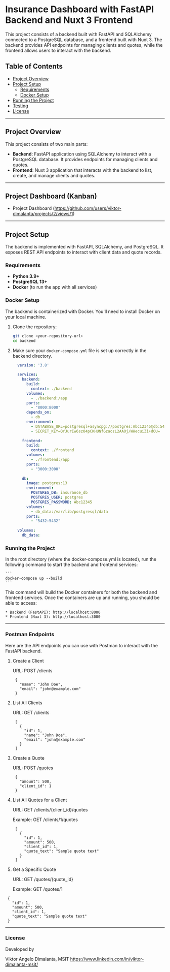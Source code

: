 # Insurance Dashboard with FastAPI Backend and Nuxt 3 Frontend

This project consists of a backend built with FastAPI and SQLAlchemy connected to a PostgreSQL database, and a frontend built with Nuxt 3. The backend provides API endpoints for managing clients and quotes, while the frontend allows users to interact with the backend.

## Table of Contents

- [Project Overview](#project-overview)
- [Project Setup](#backend-setup)
  - [Requirements](#requirements)
  - [Docker Setup](#docker-setup)
- [Running the Project](#running-project)
- [Testing](#testing)
- [License](#license)

---

## Project Overview

This project consists of two main parts:

- **Backend**: FastAPI application using SQLAlchemy to interact with a PostgreSQL database. It provides endpoints for managing clients and quotes.
- **Frontend**: Nuxt 3 application that interacts with the backend to list, create, and manage clients and quotes.

---

## Project Dashboard (Kanban)

- Project Dashboard (https://github.com/users/viktor-dimalanta/projects/2/views/1)
  
---

## Project Setup

The backend is implemented with FastAPI, SQLAlchemy, and PostgreSQL. It exposes REST API endpoints to interact with client data and quote records.

### Requirements

- **Python 3.9+**
- **PostgreSQL 13+**
- **Docker** (to run the app with all services)

### Docker Setup

The backend is containerized with Docker. You'll need to install Docker on your local machine.

1. Clone the repository:
   ```bash
   git clone <your-repository-url>
   cd backend

2. Make sure your `docker-compose.yml` file is set up correctly in the backend directory.

    ```yaml
      version: '3.8'
      
      services:
        backend:
          build:
            context: ./backend
          volumes:
            - ./backend:/app
          ports:
            - "8000:8000"
          depends_on:
            - db
          environment:
            - DATABASE_URL=postgresql+asyncpg://postgres:Abc12345@db:5432/insurance_db
            - SECRET_KEY=QYJurIw6szO4pCKHUNfGzaozL2AAOj/WHecuiZi+dOU=
      
        frontend:
          build:
            context: ./frontend
          volumes:
            - ./frontend:/app
          ports:
            - "3000:3000"
      
        db:
          image: postgres:13
          environment:
            POSTGRES_DB: insurance_db
            POSTGRES_USER: postgres
            POSTGRES_PASSWORD: Abc12345
          volumes:
            - db_data:/var/lib/postgresql/data
          ports:
            - "5432:5432"
      
      volumes:
        db_data:

###  Running the Project

   In the root directory (where the docker-compose.yml is located), run the following command to start the backend and frontend services:
   
    ```
    docker-compose up --build
    ```

  This command will build the Docker containers for both the backend and frontend services. Once the containers are up and running, you should be able to access:

    * Backend (FastAPI): http://localhost:8000
    * Frontend (Nuxt 3): http://localhost:3000

---

### Postman Endpoints

Here are the API endpoints you can use with Postman to interact with the FastAPI backend.

1. Create a Client
   
   URL: POST /clients

   ```
    {
      "name": "John Doe",
      "email": "john@example.com"
    }
   ```

3. List All Clients
   
   URL: GET /clients

   ```
    [
      {
        "id": 1,
        "name": "John Doe",
        "email": "john@example.com"
      }
    ]
   ```
   
4. Create a Quote
   
   URL: POST /quotes

   ```
    {
      "amount": 500,
      "client_id": 1
    }
   ```

5. List All Quotes for a Client
   
   URL: GET /clients/{client_id}/quotes
   
   Example: GET /clients/1/quotes

   ```
    [
      {
        "id": 1,
        "amount": 500,
        "client_id": 1,
        "quote_text": "Sample quote text"
      }
    ]
   ```
   
6.  Get a Specific Quote
   
    URL: GET /quotes/{quote_id}
    
    Example: GET /quotes/1

   ```
    {
      "id": 1,
      "amount": 500,
      "client_id": 1,
      "quote_text": "Sample quote text"
    }
   ```

----

### License

Developed by

Viktor Angelo Dimalanta, MSIT https://www.linkedin.com/in/viktor-dimalanta-msit/
